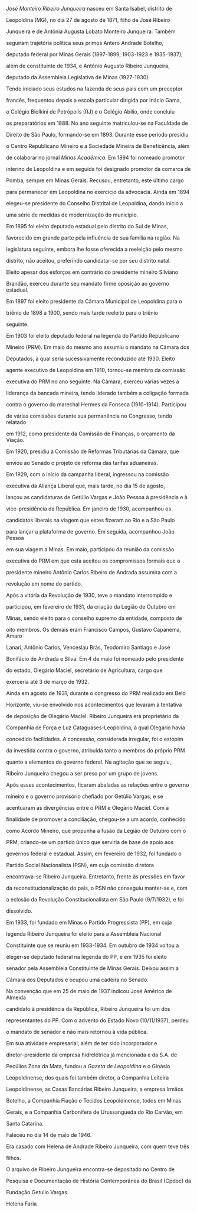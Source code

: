 

*José Monteiro Ribeiro Junqueira* nasceu em Santa Isabel, distrito de

Leopoldina (MG), no dia 27 de agosto de 1871, filho de José Ribeiro

Junqueira e de Antônia Augusta Lobato Monteiro Junqueira. Também

seguiram trajetória política seus primos Antero Andrade Botelho,

deputado federal por Minas Gerais (1897-1899, 1903-1923 e 1935-1937),

além de constituinte de 1934, e Antônio Augusto Ribeiro Junqueira,

deputado da Assembleia Legislativa de Minas (1927-1930).



Tendo iniciado seus estudos na fazenda de seus pais com um preceptor

francês, frequentou depois a escola particular dirigida por Inácio Gama,

o Colégio Biolkini de Petrópolis (RJ) e o Colégio Abílio, onde concluiu

os preparatórios em 1888. No ano seguinte matriculou-se na Faculdade de

Direito de São Paulo, formando-se em 1893. Durante esse período presidiu

o Centro Republicano Mineiro e a Sociedade Mineira de Beneficência, além

de colaborar no jornal *Minas Acadêmica*. Em 1894 foi nomeado promotor

interino de Leopoldina e em seguida foi designado promotor da comarca de

Pomba, sempre em Minas Gerais. Recusou, entretanto, este último cargo

para permanecer em Leopoldina no exercício da advocacia. Ainda em 1894

elegeu-se presidente do Conselho Distrital de Leopoldina, dando início a

uma série de medidas de modernização do município.



Em 1895 foi eleito deputado estadual pelo distrito do Sul de Minas,

favorecido em grande parte pela influência de sua família na região. Na

legislatura seguinte, embora lhe fosse oferecida a reeleição pelo mesmo

distrito, não aceitou, preferindo candidatar-se por seu distrito natal.

Eleito apesar dos esforços em contrário do presidente mineiro Silviano

Brandão, exerceu durante seu mandato firme oposição ao governo estadual.

Em 1897 foi eleito presidente da Câmara Municipal de Leopoldina para o

triênio de 1898 a 1900, sendo mais tarde reeleito para o triênio

seguinte.



Em 1903 foi eleito deputado federal na legenda do Partido Republicano

Mineiro (PRM). Em maio do mesmo ano assumiu o mandato na Câmara dos

Deputados, à qual seria sucessivamente reconduzido até 1930. Eleito

agente executivo de Leopoldina em 1910, tornou-se membro da comissão

executiva do PRM no ano seguinte. Na Câmara, exerceu várias vezes a

liderança da bancada mineira, tendo liderado também a coligação formada

contra o governo do marechal Hermes da Fonseca (1910-1914). Participou

de várias comissões durante sua permanência no Congresso, tendo relatado

em 1912, como presidente da Comissão de Finanças, o orçamento da Viação.

Em 1920, presidiu a Comissão de Reformas Tributárias da Câmara, que

enviou ao Senado o projeto de reforma das tarifas aduaneiras.



Em 1929, com o início da campanha liberal, ingressou na comissão

executiva da Aliança Liberal que, mais tarde, no dia 15 de agosto,

lançou as candidaturas de Getúlio Vargas e João Pessoa à presidência e à

vice-presidência da República. Em janeiro de 1930, acompanhou os

candidatos liberais na viagem que estes fizeram ao Rio e a São Paulo

para lançar a plataforma de governo. Em seguida, acompanhou João Pessoa

em sua viagem a Minas. Em maio, participou da reunião da comissão

executiva do PRM em que esta aceitou os compromissos formais que o

presidente mineiro Antônio Carlos Ribeiro de Andrada assumira com a

revolução em nome do partido.



Após a vitória da Revolução de 1930, teve o mandato interrompido e

participou, em fevereiro de 1931, da criação da Legião de Outubro em

Minas, sendo eleito para o conselho supremo da entidade, composto de

oito membros. Os demais eram Francisco Campos, Gustavo Capanema, Amaro

Lanari, Antônio Carlos, Venceslau Brás, Teodomiro Santiago e José

Bonifácio de Andrada e Silva. Em 4 de maio foi nomeado pelo presidente

do estado, Olegário Maciel, secretário de Agricultura, cargo que

exerceria até 3 de março de 1932.



Ainda em agosto de 1931, durante o congresso do PRM realizado em Belo

Horizonte, viu-se envolvido nos acontecimentos que levaram à tentativa

de deposição de Olegário Maciel. Ribeiro Junqueira era proprietário da

Companhia de Força e Luz Cataguases-Leopoldina, à qual Olegário havia

concedido facilidades. A concessão, considerada irregular, foi o estopim

da investida contra o governo, atribuída tanto a membros do próprio PRM

quanto a elementos do governo federal. Na agitação que se seguiu,

Ribeiro Junqueira chegou a ser preso por um grupo de jovens.



Após esses acontecimentos, ficaram abaladas as relações entre o governo

mineiro e o governo provisório chefiado por Getúlio Vargas, e se

acentuaram as divergências entre o PRM e Olegário Maciel. Com a

finalidade de promover a conciliação, chegou-se a um acordo, conhecido

como Acordo Mineiro, que propunha a fusão da Legião de Outubro com o

PRM, criando-se um partido único que serviria de base de apoio aos

governos federal e estadual. Assim, em fevereiro de 1932, foi fundado o

Partido Social Nacionalista (PSN), em cuja comissão diretora

encontrava-se Ribeiro Junqueira. Entretanto, frente às pressões em favor

da reconstitucionalização do país, o PSN não conseguiu manter-se e, com

a eclosão da Revolução Constitucionalista em São Paulo (9/7/1932), e foi

dissolvido.



Em 1933, foi fundado em Minas o Partido Progressista (PP), em cuja

legenda Ribeiro Junqueira foi eleito para a Assembleia Nacional

Constituinte que se reuniu em 1933-1934. Em outubro de 1934 voltou a

eleger-se deputado federal na legenda do PP, e em 1935 foi eleito

senador pela Assembleia Constituinte de Minas Gerais. Deixou assim a

Câmara dos Deputados e ocupou uma cadeira no Senado.



Na convenção que em 25 de maio de 1937 indicou José Américo de Almeida

candidato à presidência da República, Ribeiro Junqueira foi um dos

representantes do PP. Com o advento do Estado Novo (10/11/1937), perdeu

o mandato de senador e não mais retornou à vida pública.



Em sua atividade empresarial, além de ter sido incorporador e

diretor-presidente da empresa hidrelétrica já mencionada e da S.A. de

Pecúlios Zona da Mata, fundou a *Gazeta de Leopoldina* e o Ginásio

Leopoldinense, dos quais foi também diretor, a Companhia Leiteira

Leopoldinense, as Casas Bancárias Ribeiro Junqueira, a empresa Irmãos

Botelho, a Companhia Fiação e Tecidos Leopoldinense, todos em Minas

Gerais, e a Companhia Carbonífera de Urussangueda do Rio Carvão, em

Santa Catarina.



Faleceu no dia 14 de maio de 1946.



Era casado com Helena de Andrade Ribeiro Junqueira, com quem teve três

filhos.



O arquivo de Ribeiro Junqueira encontra-se depositado no Centro de

Pesquisa e Documentação de História Contemporânea do Brasil (Cpdoc) da

Fundação Getulio Vargas.



Helena Faria



